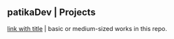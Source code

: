 ## patikaDev | Projects

[link with title](http://www.patika.dev "PATIKA.DEV") | basic or medium-sized works in this repo.
